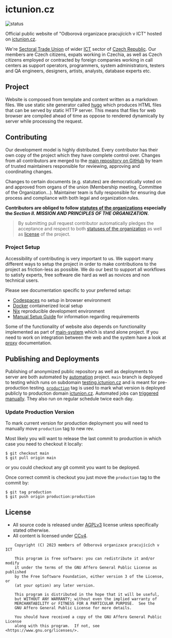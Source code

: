 # ictunion.cz

![status](https://github.com/ictunion/main-website/actions/workflows/build.yaml/badge.svg?branch=main)

Official public website of "Odborová organizace pracujících v ICT"
hosted on [ictunion.cz](https://ictunion.cz).

We're [Sectoral Trade Union](https://en.wikipedia.org/wiki/Sectoral_collective_bargaining) of wider
[ICT](https://en.wikipedia.org/wiki/Information_and_communications_technology) sector of [Czech Republic](https://en.wikipedia.org/wiki/Czech_Republic).
Our members are Czech citizens, expats working in Czechia, as well as Czech citizens employed or contracted by foreign companies working in
call centers as support operators, programmers, system administrators, testers and QA engineers, designers, artists, analysts, database experts etc.

## Project

Website is composed from template and content written as a markdown files.
We use static site generator called [hugo](https://gohugo.io/) which
produces HTML files that can be served by static HTTP server.
This means that files for web browser are compiled ahead of time
as oppose to rendered dynamically by server while processing the request.

## Contributing

Our development model is highly distributed.
Every contributor has their own copy of the project
which they have complete control over.
Changes from all contributors are merged to the [main repository on GitHub](https://github.com/ictunion/main-website)
by team of trusted maintainers responsible for reviewing, approving and coordinating changes.

Changes to certain documents (e.g. statutes) are democratically voted on and approved from organs of the union
(Membership meeting, Committee of the Organization...).
Maintainer team is fully responsible for ensuring due process and compliance with both legal and organization rules.

**Contributors are obliged to follow [statutes of the organizations](https://ictunion.cz/downloads/ictunion-statutes-en.pdf)
especially the _Section II. MISSION AND PRINCIPLES OF THE ORGANIZATION_.**

> By submitting pull request contributor automatically pledges the acceptance and respect to
> both [statuses of the organization](https://ictunion.cz/downloads/ictunion-statutes-en.pdf)
> as well as [license](LICENSE) of the project.

### Project Setup

Accessibility of contributing is very important to us.
We support many different ways to setup the project in order to make contributions
to the project as friction-less as possible. We do our best to support
all workflows to satisfy experts, free software die hard as well as novices
and non technical users.

Please see documentation specific to your preferred setup:

- [Codespaces](./docs/codespaces.md) no setup in browser environment
- [Docker](./docs/docker.md) containerized local setup
- [Nix](./docs/nix.md) reproducible development environment
- [Manual Setup Guide](./docs/manual-setup.md) for information regarding requirements

Some of the functionality of website also depends on functionality implemented as part of
[main-system](https://github.com/ictunion/main-system) which is stand alone project.
If you need to work on integration between the web and the system have a look at [proxy](proxy) documentation.

## Publishing and Deployments

Publishing of anonymized public repository as well as deployments to server are both automated by [automation](https://github.com/ictunion/automation) project.
`main` branch is deployed to testing which runs on subdomain [testing.ictunion.cz](https://testing.ictunion.cz) and is meant for pre-production testing.
[`production`](https://github.com/ictunion/main-website/releases/tag/production) tag is used to mark what version is deployed publicly to production domain
[ictunion.cz](https://ictunion.cz). Automated jobs can [triggered manually](https://github.com/ictunion/automation#publish-website).
They also run on regular schedule twice each day.

### Update Production Version

To mark current version for production deployment you will need to manually move `production` tag to new rev.

Most likely you will want to release the last commit to production in which case you need to checkout it locally:

```
$ git checkout main
$ git pull origin main
```

or you could checkout any git commit you want to be deployed.

Once correct commit is checkout you just move the `production` tag to the commit by:

```
$ git tag production
$ git push origin production:production
```

## License

- All source code is released under [AGPLv3](LICENSE) license unless specifically stated otherwise.
- All content is licensed under [CCv4](content/LICENSE).

```
    Copyright (C) 2023 members of Odborová organizace pracujících v ICT

    This program is free software: you can redistribute it and/or modify
    it under the terms of the GNU Affero General Public License as published
    by the Free Software Foundation, either version 3 of the License, or
    (at your option) any later version.

    This program is distributed in the hope that it will be useful,
    but WITHOUT ANY WARRANTY; without even the implied warranty of
    MERCHANTABILITY or FITNESS FOR A PARTICULAR PURPOSE.  See the
    GNU Affero General Public License for more details.

    You should have received a copy of the GNU Affero General Public License
    along with this program.  If not, see <https://www.gnu.org/licenses/>.
```
